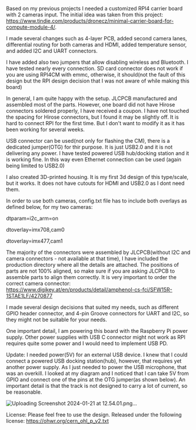 Based on my previous projects I needed a customized RPI4 carrier board with 2 cameras input. The initial idea was taken from this project: https://www.tindie.com/products/dronecz/minimal-carrier-board-for-compute-module-4/.

I made several changes such as 4-layer PCB, added second camera lanes, differential routing for both cameras and HDMI, added temperature sensor, and added I2C and UART connectors.

I have added also two jumpers that allow disabling wireless and Bluetooth. I have tested nearly every connection. SD card connector does not work if you are using RPI4CM with emmc, otherwise, it should(not the fault of this design but the RPI design decision that I was not aware of while making this board)

In general, I am quite happy with the setup. JLCPCB manufactured and assembled most of the parts. However, one board did not have Hirose connectors soldered properly, I have received a coupon. I have not touched the spacing for Hirose connectors, but I found it may be slightly off. It is hard to connect RPI for the first time. But I don't want to modify it as it has been working for several weeks.

USB connector can be used(not only for flashing the CM), there is a dedicated jumper(OTG) for thir purpose. It is just USB2.0 and it is not delivering any power. I have tested powered USB hub/docking station and it is working fine. In this way even Ethernet connection can be used (again being limited to USB2.0)

I also created 3D-printed housing. It is my first 3d design of this type/scale, but it works. It does not have cutouts for HDMI and USB2.0 as I dont need them.

In order to use both cameras, config.txt file has to include both overlays as defined below, for my two cameras:

dtparam=i2c_arm=on

dtoverlay=imx708,cam0

dtoverlay=imx477,cam1

The majority of the connectors were assembled by JLCPCB(without I2C and camera connectors - not available at that time), I have included the production directory where all the details are attached. The positions of parts are not 100% aligned, so make sure if you are asking JLCPCB to assemble parts to align them correctly. It is very important to order the correct camera connector: https://www.digikey.at/en/products/detail/amphenol-cs-fci/SFW15R-1STAE1LF/4270877

I made several design decisions that suited my needs, such as different GPIO header connector, and 4-pin Groove connectors for UART and I2C, so they might not be suitable for your needs.

One important detail, I am powering this board with the Raspberry Pi power supply. Other power supplies with USB C connector might not work as RPI requires quite some power and I would need to implement USB PD.

Update:
I needed power(5V) for an external USB device. I knew that I could connect a powered USB docking station(hub), however, that requires yet another power supply. As I just needed to power the USB microphone, that was an overkill. I looked at my diagram and I noticed that I can take 5V from GPIO and connect one of the pins at the OTG jumper(as shown below). An important detail is that the track is not designed to carry a lot of current, so be reasonable. 

![Uploading Screenshot 2024-01-21 at 12.54.01.png…]()


License:
Please feel free to use the design. Released under the following license: 
https://ohwr.org/cern_ohl_p_v2.txt

